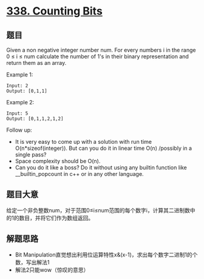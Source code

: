 # [338. Counting Bits](https://leetcode.com/problems/counting-bits/)

## 题目

Given a non negative integer number num. For every numbers i in the range 0 ≤ i ≤ num calculate the number of 1's in their binary representation and return them as an array.

Example 1: 

```
Input: 2
Output: [0,1,1]
```

Example 2: 

```
Input: 5
Output: [0,1,1,2,1,2]
```

Follow up:
- It is very easy to come up with a solution with run time O(n*sizeof(integer)). But can you do it in linear time O(n) /possibly in a single pass?
- Space complexity should be O(n).
- Can you do it like a boss? Do it without using any builtin function like __builtin_popcount in c++ or in any other language.

## 题目大意
给定一个非负整数num，对于范围0≤i≤num范围的每个数字i，计算其二进制数中的1的数目，并将它们作为数组返回。

## 解题思路
- Bit Manipulation直觉想出利用位运算特性x&(x-1)，求出每个数字二进制1的个数，写出解法1
- 解法2只能wow（惊叹的意思）

